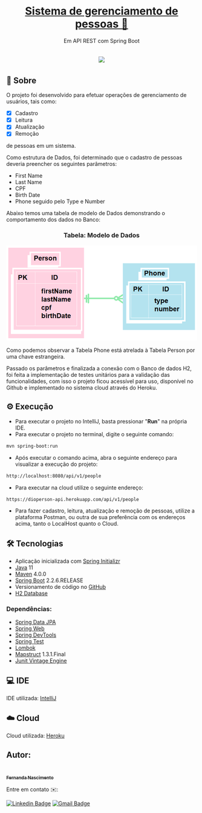 <h1 align="center">
    <a href="https://pt-br.reactjs.org/">Sistema de gerenciamento de pessoas 📑</a>
</h1>
<p align="center">Em API REST com Spring Boot</p>

<h2 align="center">
<img src="https://img.shields.io/static/v1?label=Status:&message=Completo ✅&color=32CD32&style=for-the-badge&logo=ghost"/>
</h2>


## 💎 Sobre

O projeto foi desenvolvido para efetuar operações de gerenciamento de usuários, tais como:
- [x] Cadastro
- [x] Leitura 
- [x] Atualização  
- [x] Remoção 
<p>de pessoas em um sistema.</p> 
<p>Como estrutura de Dados, foi determinado que o cadastro de pessoas deveria preencher os seguintes parâmetros:</p>

- First Name
- Last Name
- CPF
- Birth Date
- Phone seguido pelo Type e Number

<p>Abaixo temos uma tabela de modelo de Dados demonstrando o comportamento dos dados no Banco:</p>


<h3 align="center">Tabela: Modelo de Dados</h3>

<p align="center">
  <img alt="NextLevelWeek" title="#NextLevelWeek" src="./assets/tabelaModeloDeDados.png" />
</p>


<p>Como podemos observar a Tabela Phone está atrelada à Tabela Person por uma chave estrangeira.</p>
<p>Passado os parâmetros e finalizada a conexão com o Banco de dados H2, foi feita a implementação de testes unitários para a validação das funcionalidades, 
com isso o projeto ficou acessível para uso, disponível no Github e implementado no sistema cloud através do Heroku.</p>


## ⚙️ Execução

- Para executar o projeto no IntelliJ, basta pressionar "<b>Run</b>" na própria IDE. 
- Para executar o projeto no terminal, digite o seguinte comando:

```bash
mvn spring-boot:run
```
- Após executar o comando acima, abra o seguinte endereço para visualizar a execução do projeto:
```bash
http://localhost:8080/api/v1/people
```
- Para executar na cloud utilize o seguinte endereço:
```bash
https://dioperson-api.herokuapp.com/api/v1/people
```
- Para fazer cadastro, leitura, atualização e remoção de pessoas, utilize a plataforma Postman, ou outra de sua preferência com os endereços acima, tanto o LocalHost quanto o Cloud. 

## 🛠 Tecnologias
 
- Aplicação inicializada com [Spring Initializr](https://start.spring.io/)
- [Java](https://www.java.com/) 11
- [Maven](https://maven.apache.org/) 4.0.0
- [Spring Boot](https://spring.io/projects/spring-boot) 2.2.6.RELEASE
- Versionamento de código no [GitHub](https://github.com/)
- [H2 Database](https://www.h2database.com/html/main.html)

### Dependências:

- [Spring Data JPA](https://spring.io/projects/spring-data-jpa)
- [Spring Web](https://docs.spring.io/spring-framework/docs/current/reference/html/web.html#spring-web)
- [Spring DevTools](https://docs.spring.io/spring-boot/docs/1.5.16.RELEASE/reference/html/using-boot-devtools.html)
- [Spring Test](https://docs.spring.io/spring-framework/docs/current/reference/html/testing.html)
- [Lombok](https://projectlombok.org/)
- [Mapstruct](https://mapstruct.org/) 1.3.1.Final
- [Junit Vintage Engine](https://mvnrepository.com/artifact/org.junit.vintage/junit-vintage-engine)

## 💻 IDE

IDE utilizada: [IntelliJ](https://www.jetbrains.com/pt-br/idea/)

## ☁️ Cloud

Cloud utilizada: [Heroku](https://id.heroku.com/)

## Autor:

<a href="https://github.com/Fernanda1701">
 <img style="border-radius: 50%;" src="https://avatars.githubusercontent.com/Fernanda1701" width="120px;" alt=""/>
 <br />
 <sub><b>Fernanda Nascimento</b></sub></a> <a href="https://github.com/Fernanda1701"></a>

Entre em contato ✉️:

[![Linkedin Badge](https://img.shields.io/badge/-Fernanda-blue??style=plastic&logo=Linkedin&logoColor=white&link=https://www.linkedin.com/in/fnasci/)](https://www.linkedin.com/in/fnasci/)
[![Gmail Badge](https://img.shields.io/badge/-fnasci.1701@gmail.com-c14438?style=plastic&logo=Gmail&logoColor=white&link=mailto:fnasci.1701@gmail.com)](mailto:fnasci.1701@gmail.com)
